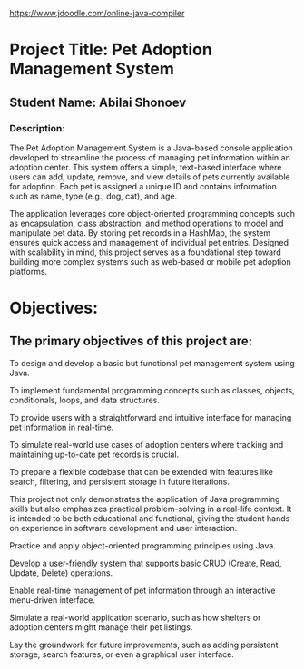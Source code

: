 https://www.jdoodle.com/online-java-compiler

# Project Title: Pet Adoption Management System
## Student Name: Abilai Shonoev

### Description:
The Pet Adoption Management System is a Java-based console application developed to streamline the process of managing pet information within an adoption center. This system offers a simple, text-based interface where users can add, update, remove, and view details of pets currently available for adoption. Each pet is assigned a unique ID and contains information such as name, type (e.g., dog, cat), and age.

The application leverages core object-oriented programming concepts such as encapsulation, class abstraction, and method operations to model and manipulate pet data. By storing pet records in a HashMap, the system ensures quick access and management of individual pet entries. Designed with scalability in mind, this project serves as a foundational step toward building more complex systems such as web-based or mobile pet adoption platforms.


 # Objectives:
  ## The primary objectives of this project are:

To design and develop a basic but functional pet management system using Java.

To implement fundamental programming concepts such as classes, objects, conditionals, loops, and data structures.

To provide users with a straightforward and intuitive interface for managing pet information in real-time.

To simulate real-world use cases of adoption centers where tracking and maintaining up-to-date pet records is crucial.

To prepare a flexible codebase that can be extended with features like search, filtering, and persistent storage in future iterations.

This project not only demonstrates the application of Java programming skills but also emphasizes practical problem-solving in a real-life context. It is intended to be both educational and functional, giving the student hands-on experience in software development and user interaction.

Practice and apply object-oriented programming principles using Java.

Develop a user-friendly system that supports basic CRUD (Create, Read, Update, Delete) operations.

Enable real-time management of pet information through an interactive menu-driven interface.

Simulate a real-world application scenario, such as how shelters or adoption centers might manage their pet listings.

Lay the groundwork for future improvements, such as adding persistent storage, search features, or even a graphical user interface.
